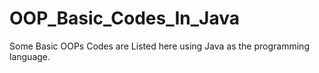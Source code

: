 # OOP_Basic_Codes_In_Java
Some Basic OOPs Codes are Listed here using Java as the programming language.
